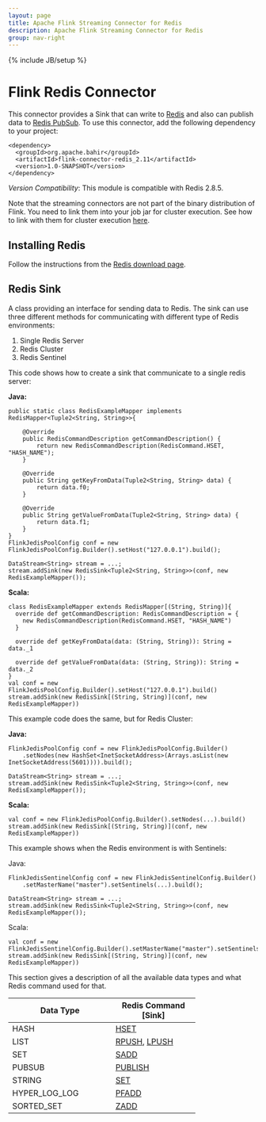 ```yaml
---
layout: page
title: Apache Flink Streaming Connector for Redis
description: Apache Flink Streaming Connector for Redis
group: nav-right
---
```

<!--
{% comment %}
Licensed to the Apache Software Foundation (ASF) under one or more
contributor license agreements.  See the NOTICE file distributed with
this work for additional information regarding copyright ownership.
The ASF licenses this file to you under the Apache License, Version 2.0
(the "License"); you may not use this file except in compliance with
the License.  You may obtain a copy of the License at

http://www.apache.org/licenses/LICENSE-2.0

Unless required by applicable law or agreed to in writing, software
distributed under the License is distributed on an "AS IS" BASIS,
WITHOUT WARRANTIES OR CONDITIONS OF ANY KIND, either express or implied.
See the License for the specific language governing permissions and
limitations under the License.
{% endcomment %}
-->

{% include JB/setup %}

# Flink Redis Connector

This connector provides a Sink that can write to [Redis](http://redis.io/) and also can publish data 
to [Redis PubSub](http://redis.io/topics/pubsub). To use this connector, add the
following dependency to your project:

    <dependency>
      <groupId>org.apache.bahir</groupId>
      <artifactId>flink-connector-redis_2.11</artifactId>
      <version>1.0-SNAPSHOT</version>
    </dependency>

*Version Compatibility*: This module is compatible with Redis 2.8.5.

Note that the streaming connectors are not part of the binary distribution of Flink. You need to link them into your job jar for cluster execution.
See how to link with them for cluster execution [here](https://ci.apache.org/projects/flink/flink-docs-release-1.2/dev/linking.html).

## Installing Redis

Follow the instructions from the [Redis download page](http://redis.io/download).


## Redis Sink

A class providing an interface for sending data to Redis.
The sink can use three different methods for communicating with different type of Redis environments:

1. Single Redis Server
2. Redis Cluster
3. Redis Sentinel

This code shows how to create a sink that communicate to a single redis server:

**Java:**


    public static class RedisExampleMapper implements RedisMapper<Tuple2<String, String>>{

        @Override
        public RedisCommandDescription getCommandDescription() {
            return new RedisCommandDescription(RedisCommand.HSET, "HASH_NAME");
        }

        @Override
        public String getKeyFromData(Tuple2<String, String> data) {
            return data.f0;
        }

        @Override
        public String getValueFromData(Tuple2<String, String> data) {
            return data.f1;
        }
    }
    FlinkJedisPoolConfig conf = new FlinkJedisPoolConfig.Builder().setHost("127.0.0.1").build();

    DataStream<String> stream = ...;
    stream.addSink(new RedisSink<Tuple2<String, String>>(conf, new RedisExampleMapper());



**Scala:**

    class RedisExampleMapper extends RedisMapper[(String, String)]{
      override def getCommandDescription: RedisCommandDescription = {
        new RedisCommandDescription(RedisCommand.HSET, "HASH_NAME")
      }

      override def getKeyFromData(data: (String, String)): String = data._1

      override def getValueFromData(data: (String, String)): String = data._2
    }
    val conf = new FlinkJedisPoolConfig.Builder().setHost("127.0.0.1").build()
    stream.addSink(new RedisSink[(String, String)](conf, new RedisExampleMapper))



This example code does the same, but for Redis Cluster:

**Java:**

    FlinkJedisPoolConfig conf = new FlinkJedisPoolConfig.Builder()
        .setNodes(new HashSet<InetSocketAddress>(Arrays.asList(new InetSocketAddress(5601)))).build();

    DataStream<String> stream = ...;
    stream.addSink(new RedisSink<Tuple2<String, String>>(conf, new RedisExampleMapper());

**Scala:**


    val conf = new FlinkJedisPoolConfig.Builder().setNodes(...).build()
    stream.addSink(new RedisSink[(String, String)](conf, new RedisExampleMapper))


This example shows when the Redis environment is with Sentinels:

Java:

    FlinkJedisSentinelConfig conf = new FlinkJedisSentinelConfig.Builder()
        .setMasterName("master").setSentinels(...).build();

    DataStream<String> stream = ...;
    stream.addSink(new RedisSink<Tuple2<String, String>>(conf, new RedisExampleMapper());
 

Scala:

    val conf = new FlinkJedisSentinelConfig.Builder().setMasterName("master").setSentinels(...).build()
    stream.addSink(new RedisSink[(String, String)](conf, new RedisExampleMapper))


This section gives a description of all the available data types and what Redis command used for that.

<table class="table table-bordered" style="width: 75%">
    <thead>
        <tr>
          <th class="text-center" style="width: 20%">Data Type</th>
          <th class="text-center" style="width: 25%">Redis Command [Sink]</th>
        </tr>
      </thead>
      <tbody>
        <tr>
            <td>HASH</td><td><a href="http://redis.io/commands/hset">HSET</a></td>
        </tr>
        <tr>
            <td>LIST</td><td>
                <a href="http://redis.io/commands/rpush">RPUSH</a>,
                <a href="http://redis.io/commands/lpush">LPUSH</a>
            </td>
        </tr>
        <tr>
            <td>SET</td><td><a href="http://redis.io/commands/rpush">SADD</a></td>
        </tr>
        <tr>
            <td>PUBSUB</td><td><a href="http://redis.io/commands/publish">PUBLISH</a></td>
        </tr>
        <tr>
            <td>STRING</td><td><a href="http://redis.io/commands/set">SET</a></td>
        </tr>
        <tr>
            <td>HYPER_LOG_LOG</td><td><a href="http://redis.io/commands/pfadd">PFADD</a></td>
        </tr>
        <tr>
            <td>SORTED_SET</td><td><a href="http://redis.io/commands/zadd">ZADD</a></td>
        </tr>                
      </tbody>
</table>
